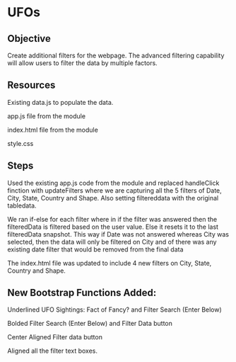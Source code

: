 # UFOs
  
## Objective
  
Create additional filters for the webpage. The advanced filtering capability will allow users to filter the data by multiple factors.
  
## Resources
  
Existing data.js to populate the data.
  
app.js file from the module
  
index.html file  from the module
  
style.css
  
## Steps
Used the existing app.js code from the module and replaced handleClick finction with updateFilters where we are capturing all the 5 filters of Date, City, State, Country and Shape. Also setting filtereddata with the original tabledata.
  
We ran if-else for each filter where in if the filter was answered then the filteredData is filtered based on the user value. Else it resets it to the last filteredData snapshot. This way if Date was not answered whereas City was selected, then the data will only be filtered on City and of there was any existing date filter that would be removed from the final data
  
The index.html file was updated to include 4 new filters on City, State, Country and Shape.
  
## New Bootstrap Functions Added:
  
Underlined UFO Sightings: Fact of Fancy? and Filter Search (Enter Below)
  
Bolded Filter Search (Enter Below) and Filter Data button
  
Center Aligned Filter data button
  
Aligned all the filter text boxes.
